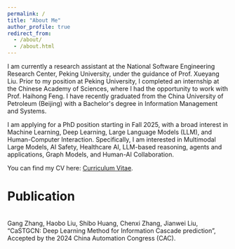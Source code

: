 ```yaml
---
permalink: /
title: "About Me"
author_profile: true
redirect_from: 
  - /about/
  - /about.html
---
```


I am currently a research assistant at the National Software Engineering Research Center, Peking University, under the guidance of Prof. Xueyang Liu. Prior to my position at Peking University, I completed an internship at the Chinese Academy of Sciences, where I had the opportunity to work with Prof. Haihong Feng. I have recently graduated from the China University of Petroleum (Beijing) with a Bachelor's degree in Information Management and Systems.
        
I am applying for a PhD position starting in Fall 2025, with a broad interest in Machine Learning, Deep Learning, Large Language Models (LLM), and Human-Computer Interaction. Specifically, I am interested in Multimodal Large Models, AI Safety, Healthcare AI, LLM-based reasoning, agents and applications, Graph Models, and Human-AI Collaboration.

You can find my CV here: [Curriculum Vitae](https://dionobread.github.io/gangzhang.github.io/files/CV_Gang_Zhang.pdf).

Publication
======
<br>
Gang Zhang, Haobo Liu, Shibo Huang, Chenxi Zhang, Jianwei Liu, “CaSTGCN: Deep Learning Method for Information Cascade prediction”, Accepted by the 2024 China Automation Congress (CAC).
